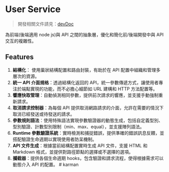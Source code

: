 # User Service

> 開發相關文件請見：[devDoc](./docs/devDocs/README.md)

為前端(後端適用 node js)與 API 之間的抽象層，優化和簡化前/後端開發中與 API 交互的複雜性。

## Features

1. **結構化**： 使用巢狀結構配置和路由封裝，有助於在 API 配置中組織和管理多層次的資源。
1. **統一 API 介面規格**：透過結構化返回的 API，統一參數傳遞方式，讓使用者專注於端點實現的功能，而不必擔心細節如 URL 建構和 HTTP 方法配置等。
1. **響應快取管理**：自動偵測相同參數，提供前次請求的響應，並支援手動強制重新請求。
1. **取消請求控制器**：為每個 API 提供取消網路請求的介面，允許在需要的情況下取消已經發送或待發送的請求。
1. **參數規則語法**：使用特殊語法實現參數驗證器的動態生成，包括自定義型別、型別驗證、計數型別限制（min、max、equal），並支援陣列語法。
1. **Runtime 參數驗證系統**：實時檢測和捕捉錯誤，提供準確的錯誤訊息反饋，並搭配驗證生命週期以實現使用者防呆機制。
1. **API 文件生成**：根據當前結構配置實時生成 API 文件，支援 HTML 和 Markdown 格式，並提供對路徑節點的選擇或不選擇的選項。
1. **攔截器**：提供各個生命週期 hooks，包含驗證和請求流程，使得根據需求可以動態介入 API 的配置。
#   k a r m a n  
 